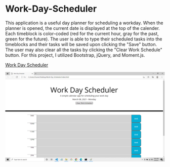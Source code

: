 # Work-Day-Scheduler

This application is a useful day planner for scheduling a workday. When the planner is opened, the current date is displayed at the top of the calender. Each timeblock is color-coded (red for the current hour, gray for the past, green for the future). The user is able to type their scheduled tasks into the timeblocks and their tasks will be saved upon clicking the "Save" button. The user may also clear all the tasks by clicking the "Clear Work Schedule" button. For this project, I utilized Bootstrap, jQuery, and Moment.js. 

[Work Day Scheduler](https://fdwootton.github.io/Work-Day-Scheduler/)

![Work Day Scheduler](./assets/images/scheduler-screenshot.png)